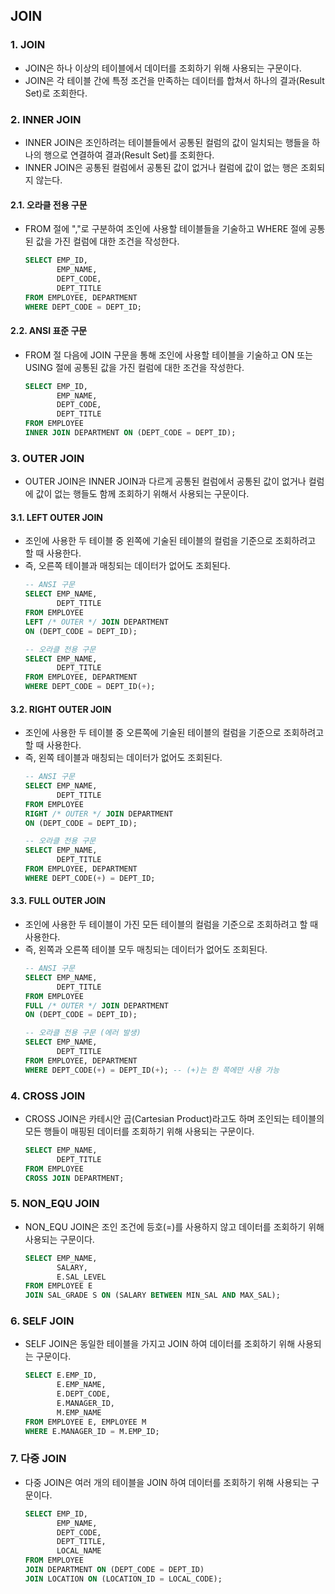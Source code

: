 ## JOIN
### 1. JOIN
* JOIN은 하나 이상의 테이블에서 데이터를 조회하기 위해 사용되는 구문이다.
* ​JOIN은 각 테이블 간에 특정 조건을 만족하는 데이터를 합쳐서 하나의 결과(Result Set)로 조회한다.
### 2. INNER JOIN
* INNER JOIN은 조인하려는 테이블들에서 공통된 컬럼의 값이 일치되는 행들을 하나의 행으로 연결하여 결과(Result Set)를 조회한다.
* INNER JOIN은 공통된 컬럼에서 공통된 값이 없거나 컬럼에 값이 없는 행은 조회되지 않는다.
#### 2.1. 오라클 전용 구문
* FROM 절에 ","로 구분하여 조인에 사용할 테이블들을 기술하고 WHERE 절에 공통된 값을 가진 컬럼에 대한 조건을 작성한다.
  ```sql
  SELECT EMP_ID, 
         EMP_NAME, 
         DEPT_CODE, 
         DEPT_TITLE
  FROM EMPLOYEE, DEPARTMENT
  WHERE DEPT_CODE = DEPT_ID;
  ```
#### 2.2. ANSI 표준 구문
* FROM 절 다음에 JOIN 구문을 통해 조인에 사용할 테이블을 기술하고 ON 또는 USING 절에 공통된 값을 가진 컬럼에 대한 조건을 작성한다.
  ```sql
  SELECT EMP_ID, 
         EMP_NAME, 
         DEPT_CODE, 
         DEPT_TITLE
  FROM EMPLOYEE
  INNER JOIN DEPARTMENT ON (DEPT_CODE = DEPT_ID);
  ```
### 3. OUTER JOIN
* OUTER JOIN은 INNER JOIN과 다르게 공통된 컬럼에서 공통된 값이 없거나 컬럼에 값이 없는 행들도 함께 조회하기 위해서 사용되는 구문이다.
#### 3.1. LEFT OUTER JOIN
* 조인에 사용한 두 테이블 중 왼쪽에 기술된 테이블의 컬럼을 기준으로 조회하려고 할 때 사용한다.
* 즉, 오른쪽 테이블과 매칭되는 데이터가 없어도 조회된다.
  ```sql
  -- ANSI 구문
  SELECT EMP_NAME, 
         DEPT_TITLE
  FROM EMPLOYEE
  LEFT /* OUTER */ JOIN DEPARTMENT 
  ON (DEPT_CODE = DEPT_ID);

  -- 오라클 전용 구문
  SELECT EMP_NAME, 
         DEPT_TITLE 
  FROM EMPLOYEE, DEPARTMENT
  WHERE DEPT_CODE = DEPT_ID(+);
  ```
#### 3.2. RIGHT OUTER JOIN
* 조인에 사용한 두 테이블 중 오른쪽에 기술된 테이블의 컬럼을 기준으로 조회하려고 할 때 사용한다.
* 즉, 왼쪽 테이블과 매칭되는 데이터가 없어도 조회된다.
  ```sql
  -- ANSI 구문
  SELECT EMP_NAME, 
         DEPT_TITLE
  FROM EMPLOYEE
  RIGHT /* OUTER */ JOIN DEPARTMENT 
  ON (DEPT_CODE = DEPT_ID);

  -- 오라클 전용 구문
  SELECT EMP_NAME, 
         DEPT_TITLE 
  FROM EMPLOYEE, DEPARTMENT
  WHERE DEPT_CODE(+) = DEPT_ID;
  ```
#### 3.3. FULL OUTER JOIN
* 조인에 사용한 두 테이블이 가진 모든 테이블의 컬럼을 기준으로 조회하려고 할 때 사용한다.
* 즉, 왼쪽과 오른쪽 테이블 모두 매칭되는 데이터가 없어도 조회된다.
  ```sql
  -- ANSI 구문
  SELECT EMP_NAME, 
         DEPT_TITLE
  FROM EMPLOYEE
  FULL /* OUTER */ JOIN DEPARTMENT 
  ON (DEPT_CODE = DEPT_ID);

  -- 오라클 전용 구문 (에러 발생)
  SELECT EMP_NAME, 
         DEPT_TITLE 
  FROM EMPLOYEE, DEPARTMENT
  WHERE DEPT_CODE(+) = DEPT_ID(+); -- (+)는 한 쪽에만 사용 가능
  ```
### 4. CROSS JOIN
* CROSS JOIN은 카테시안 곱(Cartesian Product)라고도 하며 조인되는 테이블의 모든 행들이 매핑된 데이터를 조회하기 위해 사용되는 구문이다.
  ```sql
  SELECT EMP_NAME, 
         DEPT_TITLE
  FROM EMPLOYEE
  CROSS JOIN DEPARTMENT;
  ```
### 5. NON_EQU JOIN
* NON_EQU JOIN은 조인 조건에 등호(=)를 사용하지 않고 데이터를 조회하기 위해 사용되는 구문이다.
  ```sql
  SELECT EMP_NAME, 
         SALARY, 
         E.SAL_LEVEL
  FROM EMPLOYEE E
  JOIN SAL_GRADE S ON (SALARY BETWEEN MIN_SAL AND MAX_SAL);
  ```
### 6. SELF JOIN
* SELF JOIN은 동일한 테이블을 가지고 JOIN 하여 데이터를 조회하기 위해 사용되는 구문이다.
  ```sql
  SELECT E.EMP_ID, 
         E.EMP_NAME, 
         E.DEPT_CODE, 
         E.MANAGER_ID,
	     M.EMP_NAME
  FROM EMPLOYEE E, EMPLOYEE M
  WHERE E.MANAGER_ID = M.EMP_ID;
  ```
### 7. 다중 JOIN
* 다중 JOIN은 여러 개의 테이블을 JOIN 하여 데이터를 조회하기 위해 사용되는 구문이다.
  ```sql
  SELECT EMP_ID, 
         EMP_NAME,
         DEPT_CODE, 
         DEPT_TITLE, 
         LOCAL_NAME
  FROM EMPLOYEE 
  JOIN DEPARTMENT ON (DEPT_CODE = DEPT_ID)
  JOIN LOCATION ON (LOCATION_ID = LOCAL_CODE);
  ```
